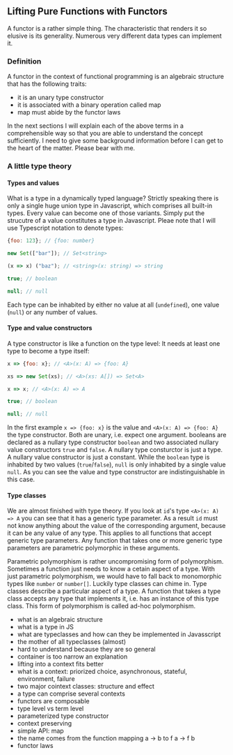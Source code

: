 ## Lifting Pure Functions with Functors

A functor is a rather simple thing. The characteristic that renders it so elusive is its generality. Numerous very different data types can implement it.

### Definition

A functor in the context of functional programming is an algebraic structure that has the following traits:

* it is an unary type constructor
* it is associated with a binary operation called map
* map must abide by the functor laws

In the next sections I will explain each of the above terms in a comprehensible way so that you are able to understand the concept sufficiently. I need to give some background information before I can get to the heart of the matter. Please bear with me.

### A little type theory

#### Types and values

What is a type in a dynamically typed language? Strictly speaking there is only a single huge union type in Javascript, which comprises all built-in types. Every value can become one of those variants. Simply put the strucutre of a value constitutes a type in Javascript. Pleae note that I will use Typescript notation to denote types:

```javascript
{foo: 123}; // {foo: number}

new Set(["bar"]); // Set<string>

(x => x) ("baz"); // <string>(x: string) => string

true; // boolean

null; // null
```
Each type can be inhabited by either no value at all (`undefined`), one value (`null`) or any number of values.

#### Type and value constructors

A type constructor is like a function on the type level: It needs at least one type to become a type itself:

```javascript
x => {foo: x}; // <A>(x: A) => {foo: A}

xs => new Set(xs); // <A>(xs: A[]) => Set<A>

x => x; // <A>(x: A) => A

true; // boolean

null; // null
```
In the first example `x => {foo: x}` is the value and `<A>(x: A) => {foo: A}` the type constructor. Both are unary, i.e. expect one argument. booleans are declared as a nullary type constructor `boolean` and two associated nullary value constructors `true` and `false`. A nullary type consturctor is just a type. A nullary value constructor is just a constant. While the `boolean` type is inhabited by two values (`true`/`false`), `null` is only inhabited by a single value `null`. As you can see the value and type constructor are indistinguishable in this case.

#### Type classes

We are almost finished with type theory. If you look at `id`'s type `<A>(x: A) => A` you can see that it has a generic type parameter. As a result `id` must not know anything about the value of the corresponding argument, because it can be any value of any type. This applies to all functions that accept generic type parameters. Any function that takes one or more generic type parameters are parametric polymorphic in these arguments.

Parametric polymorphism is rather uncompromising form of polymorphism. Sometimes a function just needs to know a cetain aspect of a type. With just parametric polymorphism, we would have to fall back to monomorphic types like `number` or `number[]`. Luckily type classes can chime in. Type classes describe a particular aspect of a type. A function that takes a type class accepts any type that implements it, i.e. has an instance of this type class. This form of polymorphism is called ad-hoc polymorphism.

* what is an algebraic structure
* what is a type in JS
* what are typeclasses and how can they be implemented in Javasscript
* the mother of all typeclasses (almost)
* hard to understand because they are so general
* container is too narrow an explanation
* lifting into a context fits better
* what is a context: priorized choice, asynchronous, stateful, environment, failure
* two major cointext classes: structure and effect
* a type can comprise several contexts
* functors are composable
* type level vs term level
* parameterized type constructor
* context preserving
* simple API: map
* the name comes from the function mapping a -> b to f a -> f b
* functor laws
